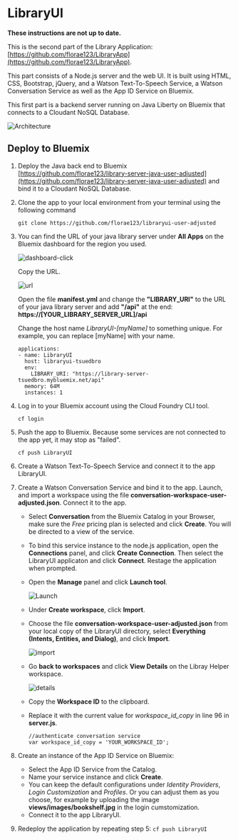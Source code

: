 # LibraryUI

**These instructions are not up to date.**

This is the second part of the Library Application: [https://github.com/florae123/LibraryApp](https://github.com/florae123/LibraryApp).

This part consists of a Node.js server and the web UI.
It is built using HTML, CSS, Bootstrap, jQuery, and a Watson Text-To-Speech Service, a Watson Conversation Service as well as the App ID Service on Bluemix.

This first part is a backend server running on Java Liberty on Bluemix that connects to a Cloudant NoSQL Database.

  ![Architecture](./images/architecture-node.jpg)

## Deploy to Bluemix

1. Deploy the Java back end to Bluemix [https://github.com/florae123/library-server-java-user-adjusted](https://github.com/florae123/library-server-java-user-adjusted) and bind it to a Cloudant NoSQL Database.

2. Clone the app to your local environment from your terminal using the following command

    ```
    git clone https://github.com/florae123/libraryui-user-adjusted
    ```

3. You can find the URL of your java library server under **All Apps** on the Bluemix dashboard for the region you used.

    ![dashboard-click](./images/dashboard.png)

    Copy the URL.

    ![url](./images/java-url.png)

    Open the file **manifest.yml** and change the **"LIBRARY_URI"** to the URL of your java library server and add **"/api"** at the end: **https://[YOUR_LIBRARY_SERVER_URL]/api**

    Change the host name *LibraryUI-[myName]* to something unique. For example, you can replace [myName] with your name.

    ```
    applications:
    - name: LibraryUI
      host: libraryui-tsuedbro
      env:
        LIBRARY_URI: "https://library-server-tsuedbro.mybluemix.net/api"
      memory: 64M
      instances: 1
    ```

4. Log in to your Bluemix account using the Cloud Foundry CLI tool.

	```
	cf login
	```

5. Push the app to Bluemix. Because some services are not connected to the app yet, it may stop as "failed".

	```
	cf push LibraryUI
	```

6. Create a Watson Text-To-Speech Service and connect it to the app LibraryUI.

7. Create a Watson Conversation Service and bind it to the app. Launch, and import a workspace using the file **conversation-workspace-user-adjusted.json**. Connect it to the app.

    * Select **Conversation** from the Bluemix Catalog in your Browser, make sure the *Free* pricing plan is selected and click **Create**. You will be directed to a view of the service.
    * To bind this service instance to the node.js application, open the **Connections** panel, and click **Create Connection**. Then select the LibraryUI applicaton and click **Connect**. Restage the application when prompted.
    * Open the **Manage** panel and click **Launch tool**.

        ![Launch](./images/launch-conv.png)

    * Under **Create workspace**, click **Import**.
    * Choose the file **conversation-workspace-user-adjusted.json** from your local copy of the LibraryUI directory, select **Everything (Intents, Entities, and Dialog)**, and click **Import**.

        ![import](./images/import-workspace-2.png)

    * Go **back to workspaces** and click **View Details** on the Libray Helper workspace.

        ![details](./images/workspace-id.png)

    * Copy the **Workspace ID** to the clipboard.
    * Replace it with the current value for *workspace_id_copy* in line 96 in **server.js**.

        ```
        //authenticate conversation service
        var workspace_id_copy = 'YOUR_WORKSPACE_ID';
        ```
8. Create an instance of the App ID Service on Bluemix:

    * Select the App ID Service from the Catalog.
    * Name your service instance and click **Create**.
    * You can keep the default configurations under *Identity Providers*, *Login Customization* and *Profiles*. Or you can adjust them as you choose, for example by uploading the image **views/images/bookshelf.jpg** in the login cumstomization.
    * Connect it to the app LibraryUI.

9. Redeploy the application by repeating step 5: ```cf push LibraryUI```
